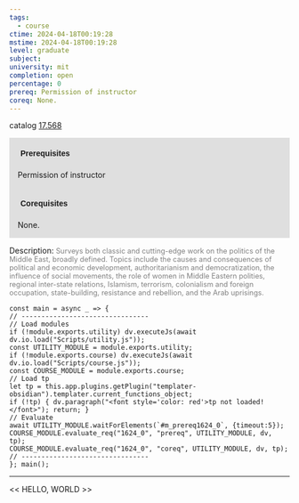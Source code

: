 ```yaml
---
tags:
  - course
ctime: 2024-04-18T00:19:28
mstime: 2024-04-18T00:19:28
level: graduate
subject: 
university: mit
completion: open
percentage: 0
prereq: Permission of instructor
coreq: None.
---
```


catalog [17.568](http://student.mit.edu/catalog/m17b.html#17.568)

<span style="display: block; padding: 15px; background-color: rgb(100, 100, 100, 0.2);"><font id="m_prereq1624_0" style="display: block; font-family: Arial, sans-serif; font-weight: bold; padding: 5px">Prerequisites</font><br><span id="prereq1624_0">Permission of instructor</span></span>
<span style="display: block; padding: 15px; background-color: rgb(100, 100, 100, 0.2);"><font id="m_coreq1624_0" style="display: block; font-family: Arial, sans-serif; font-weight: bold; padding: 5px">Corequisites</font><br><span id="coreq1624_0">None.</span></span>

<font style="">Description:</font>
<font style="color: grey; font-size: 0.8rem;">Surveys both classic and cutting-edge work on the politics of the Middle East, broadly defined. Topics include the causes and consequences of political and economic development, authoritarianism and democratization, the influence of social movements, the role of women in Middle Eastern polities, regional inter-state relations, Islamism, terrorism, colonialism and foreign occupation, state-building, resistance and rebellion, and the Arab uprisings.</font>

```dataviewjs
const main = async _ => {
// --------------------------------
// Load modules
if (!module.exports.utility) dv.executeJs(await dv.io.load("Scripts/utility.js"));
const UTILITY_MODULE = module.exports.utility;
if (!module.exports.course) dv.executeJs(await dv.io.load("Scripts/course.js"));
const COURSE_MODULE = module.exports.course;
// Load tp
let tp = this.app.plugins.getPlugin("templater-obsidian").templater.current_functions_object;
if (!tp) { dv.paragraph("<font style='color: red'>tp not loaded!</font>"); return; }
// Evaluate
await UTILITY_MODULE.waitForElements(`#m_prereq1624_0`, {timeout:5});
COURSE_MODULE.evaluate_req("1624_0", "prereq", UTILITY_MODULE, dv, tp);
COURSE_MODULE.evaluate_req("1624_0", "coreq", UTILITY_MODULE, dv, tp);
// --------------------------------
}; main();
```

---

<< HELLO, WORLD >>
